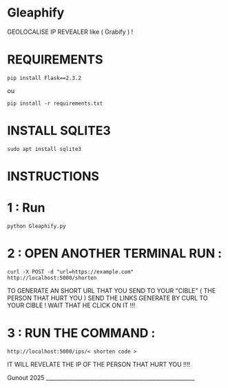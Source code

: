 # Gleaphify
GEOLOCALISE IP REVEALER like ( Grabify ) !

# REQUIREMENTS 

    pip install Flask==2.3.2

ou 

    pip install -r requirements.txt 

# INSTALL SQLITE3

    sudo apt install sqlite3
  

# INSTRUCTIONS

# 1 : Run 

    python Gleaphify.py 

# 2 : OPEN ANOTHER TERMINAL RUN :

    curl -X POST -d "url=https://example.com" http://localhost:5000/shorten

TO GENERATE AN SHORT URL THAT YOU SEND TO YOUR "CIBLE" ( THE PERSON THAT HURT YOU ) 
SEND THE LINKS GENERATE BY CURL TO YOUR CIBLE ! WAIT THAT HE CLICK ON IT !!!

# 3 : RUN THE COMMAND :

    http://localhost:5000/ips/< shorten code >

IT WILL REVELATE THE IP OF THE PERSON THAT HURT YOU !!!!

Gunout 2025 ______________________________________________________
